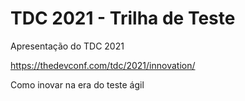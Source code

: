 # TDC 2021 - Trilha de Teste
Apresentação do TDC 2021

https://thedevconf.com/tdc/2021/innovation/

Como inovar na era do teste ágil
